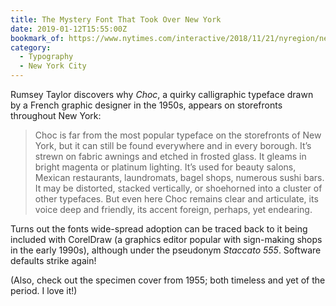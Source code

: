 ```yaml
---
title: The Mystery Font That Took Over New York
date: 2019-01-12T15:55:00Z
bookmark_of: https://www.nytimes.com/interactive/2018/11/21/nyregion/new-york-storefronts-mystery-font.html
category:
  - Typography
  - New York City
---
```

Rumsey Taylor discovers why *Choc*, a quirky calligraphic typeface drawn by a French graphic designer in the 1950s, appears on storefronts throughout New York:

> Choc is far from the most popular typeface on the storefronts of New York, but it can still be found everywhere and in every borough. It’s strewn on fabric awnings and etched in frosted glass. It gleams in bright magenta or platinum lighting. It’s used for beauty salons, Mexican restaurants, laundromats, bagel shops, numerous sushi bars. It may be distorted, stacked vertically, or shoehorned into a cluster of other typefaces. But even here Choc remains clear and articulate, its voice deep and friendly, its accent foreign, perhaps, yet endearing.

Turns out the fonts wide-spread adoption can be traced back to it being included with CorelDraw (a graphics editor popular with sign-making shops in the early 1990s), although under the pseudonym *Staccato 555*. Software defaults strike again!

(Also, check out the specimen cover from 1955; both timeless and yet of the period. I love it!)
